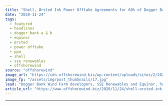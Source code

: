 ```yaml
---
title: "Shell, Ørsted Ink Power Offtake Agreements for 60% of Dogger Bank A & B"
date: "2020-11-24"
tags: 
  - featured
  - headlines
  - dogger bank a & b
  - equinor
  - ørsted
  - power offtake
  - ppa
  - shell
  - sse renewables
  - offshorewind
source: "offshorewind"
image_url: "https://cdn.offshorewind.biz/wp-content/uploads/sites/2/2020/11/24092211/Dogger-Bank_SSE_Equinor.jpg"
image_fp: "/assets/img/post_thumbnails/17.jpg"
lead: "Dogger Bank Wind Farm developers, SSE Renewables and Equinor, have signed four agreements for"
article_url: "https://www.offshorewind.biz/2020/11/24/shell-orsted-ink-power-offtake-agreements-for-60-of-dogger-bank-a-b/"
---
```


---
